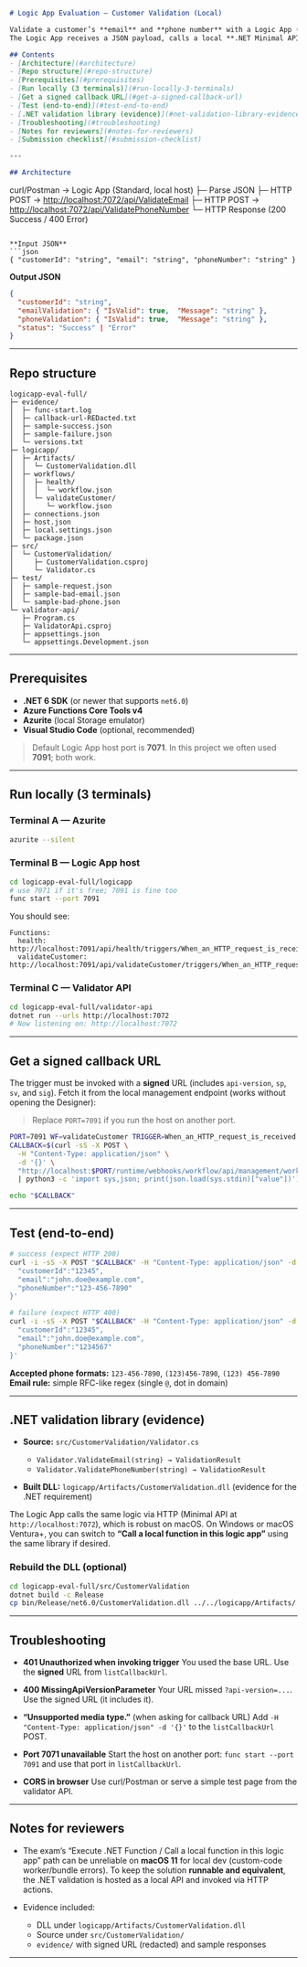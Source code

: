 ```markdown
# Logic App Evaluation — Customer Validation (Local)

Validate a customer’s **email** and **phone number** with a Logic App (Standard) running locally.  
The Logic App receives a JSON payload, calls a local **.NET Minimal API** for validation, and returns a combined result with an overall `status`.

## Contents
- [Architecture](#architecture)
- [Repo structure](#repo-structure)
- [Prerequisites](#prerequisites)
- [Run locally (3 terminals)](#run-locally-3-terminals)
- [Get a signed callback URL](#get-a-signed-callback-url)
- [Test (end-to-end)](#test-end-to-end)
- [.NET validation library (evidence)](#net-validation-library-evidence)
- [Troubleshooting](#troubleshooting)
- [Notes for reviewers](#notes-for-reviewers)
- [Submission checklist](#submission-checklist)

---

## Architecture

```

curl/Postman → Logic App (Standard, local host)
├─ Parse JSON
├─ HTTP POST → [http://localhost:7072/api/ValidateEmail](http://localhost:7072/api/ValidateEmail)
├─ HTTP POST → [http://localhost:7072/api/ValidatePhoneNumber](http://localhost:7072/api/ValidatePhoneNumber)
└─ HTTP Response (200 Success / 400 Error)

````

**Input JSON**
```json
{ "customerId": "string", "email": "string", "phoneNumber": "string" }
````

**Output JSON**

```json
{
  "customerId": "string",
  "emailValidation": { "IsValid": true,  "Message": "string" },
  "phoneValidation": { "IsValid": true,  "Message": "string" },
  "status": "Success" | "Error"
}
```

---

## Repo structure

```
logicapp-eval-full/
├─ evidence/
│  ├─ func-start.log
│  ├─ callback-url-REDacted.txt
│  ├─ sample-success.json
│  ├─ sample-failure.json
│  └─ versions.txt
├─ logicapp/
│  ├─ Artifacts/
│  │  └─ CustomerValidation.dll
│  ├─ workflows/
│  │  ├─ health/
│  │  │  └─ workflow.json
│  │  └─ validateCustomer/
│  │     └─ workflow.json
│  ├─ connections.json
│  ├─ host.json
│  ├─ local.settings.json
│  └─ package.json
├─ src/
│  └─ CustomerValidation/
│     ├─ CustomerValidation.csproj
│     └─ Validator.cs
├─ test/
│  ├─ sample-request.json
│  ├─ sample-bad-email.json
│  └─ sample-bad-phone.json
└─ validator-api/
   ├─ Program.cs
   ├─ ValidatorApi.csproj
   ├─ appsettings.json
   └─ appsettings.Development.json

```

---

## Prerequisites

* **.NET 6 SDK** (or newer that supports `net6.0`)
* **Azure Functions Core Tools v4**
* **Azurite** (local Storage emulator)
* **Visual Studio Code** (optional, recommended)

> Default Logic App host port is **7071**. In this project we often used **7091**; both work.

---

## Run locally (3 terminals)

### Terminal A — Azurite

```bash
azurite --silent
```

### Terminal B — Logic App host

```bash
cd logicapp-eval-full/logicapp
# use 7071 if it's free; 7091 is fine too
func start --port 7091
```

You should see:

```
Functions:
  health:           http://localhost:7091/api/health/triggers/When_an_HTTP_request_is_received/invoke
  validateCustomer: http://localhost:7091/api/validateCustomer/triggers/When_an_HTTP_request_is_received/invoke
```

### Terminal C — Validator API

```bash
cd logicapp-eval-full/validator-api
dotnet run --urls http://localhost:7072
# Now listening on: http://localhost:7072
```

---

## Get a signed callback URL

The trigger must be invoked with a **signed** URL (includes `api-version`, `sp`, `sv`, and `sig`).
Fetch it from the local management endpoint (works without opening the Designer):

> Replace `PORT=7091` if you run the host on another port.

```bash
PORT=7091 WF=validateCustomer TRIGGER=When_an_HTTP_request_is_received
CALLBACK=$(curl -sS -X POST \
  -H "Content-Type: application/json" \
  -d '{}' \
  "http://localhost:$PORT/runtime/webhooks/workflow/api/management/workflows/$WF/triggers/$TRIGGER/listCallbackUrl?api-version=2016-06-01" \
  | python3 -c 'import sys,json; print(json.load(sys.stdin)["value"])')

echo "$CALLBACK"
```

---

## Test (end-to-end)

```bash
# success (expect HTTP 200)
curl -i -sS -X POST "$CALLBACK" -H "Content-Type: application/json" -d '{
  "customerId":"12345",
  "email":"john.doe@example.com",
  "phoneNumber":"123-456-7890"
}'

# failure (expect HTTP 400)
curl -i -sS -X POST "$CALLBACK" -H "Content-Type: application/json" -d '{
  "customerId":"12345",
  "email":"john.doe@example.com",
  "phoneNumber":"1234567"
}'
```

**Accepted phone formats:** `123-456-7890`, `(123)456-7890`, `(123) 456-7890`
**Email rule:** simple RFC-like regex (single `@`, dot in domain)

---

## .NET validation library (evidence)

* **Source:** `src/CustomerValidation/Validator.cs`

  * `Validator.ValidateEmail(string) → ValidationResult`
  * `Validator.ValidatePhoneNumber(string) → ValidationResult`
* **Built DLL:** `logicapp/Artifacts/CustomerValidation.dll` (evidence for the .NET requirement)

The Logic App calls the same logic via HTTP (Minimal API at `http://localhost:7072`), which is robust on macOS.
On Windows or macOS Ventura+, you can switch to **“Call a local function in this logic app”** using the same library if desired.

### Rebuild the DLL (optional)

```bash
cd logicapp-eval-full/src/CustomerValidation
dotnet build -c Release
cp bin/Release/net6.0/CustomerValidation.dll ../../logicapp/Artifacts/
```

---

## Troubleshooting

* **401 Unauthorized when invoking trigger**
  You used the base URL. Use the **signed** URL from `listCallbackUrl`.

* **400 MissingApiVersionParameter**
  Your URL missed `?api-version=...`. Use the signed URL (it includes it).

* **“Unsupported media type.”** (when asking for callback URL)
  Add `-H "Content-Type: application/json" -d '{}'` to the `listCallbackUrl` POST.

* **Port 7071 unavailable**
  Start the host on another port: `func start --port 7091` and use that port in `listCallbackUrl`.

* **CORS in browser**
  Use curl/Postman or serve a simple test page from the validator API.

---

## Notes for reviewers

* The exam’s “Execute .NET Function / Call a local function in this logic app” path can be unreliable on **macOS 11** for local dev (custom-code worker/bundle errors).
  To keep the solution **runnable and equivalent**, the .NET validation is hosted as a local API and invoked via HTTP actions.
* Evidence included:

  * DLL under `logicapp/Artifacts/CustomerValidation.dll`
  * Source under `src/CustomerValidation/`
  * `evidence/` with signed URL (redacted) and sample responses

---

